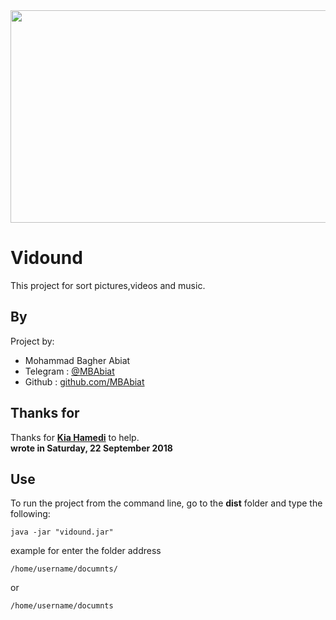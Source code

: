 
<img src="https://media.giphy.com/media/5hkJKZago93YiXaMeM/giphy.gif" width="900" height="340" />

# Vidound
This project for sort pictures,videos and music.

## By 

Project by:
- Mohammad Bagher Abiat 
- Telegram : [@MBAbiat](https://t.me/MBAbiat)
- Github : [github.com/MBAbiat](https://github.com/MBAbiat)<br>
 

## Thanks for

Thanks for [<b>Kia Hamedi</b>](https://t.me/happy722) to help.<br>
<b>wrote in Saturday, 22 September 2018</b>



## Use

To run the project from the command line, go to the <b>dist</b> folder and
type the following:

```
java -jar "vidound.jar"
```
example for enter the folder address
```
/home/username/documnts/
```
or 
```
/home/username/documnts
```
